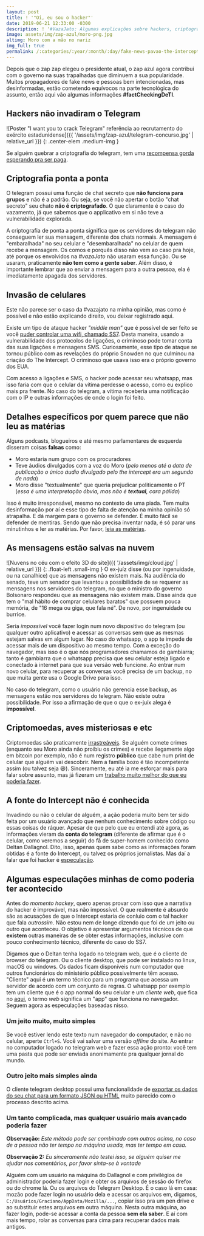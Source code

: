 ```yaml
---
layout: post
title: ! '"Oi, eu sou o hacker"'
date: 2019-06-21 12:33:00 -0300
description: ! '#VazaJato: Algumas explicações sobre hackers, criptografia e tecnologia que os jornais erram a rodo. E o seu Moro também.'
image: assets/img/zap-azul/moro-png.jpg
altimg: Moro com a mão no nariz
img_full: true
permalink: /:categories/:year/:month/:day/fake-news-pavao-the-intercept-glenn-greenwald-vazajato-fact-cheking-ti
---
```


Depois que o zap zap elegeu o presidente atual, o zap azul agora contribui com o governo na suas trapalhadas que diminuem a sua popularidade. Muitos propagadores de fake news e pessoas bem intencionadas, mas desinformadas, estão cometendo equívocos na parte tecnológica do assunto, então aqui vão algumas informações **#factCheckingDeTI**.

## Hackers não invadiram o Telegram

![Poster "I want you to crack Telegram" referência ao recrutamento do exército estadunidense]({{ '/assets/img/zap-azul/telegram-concurso.jpg' | relative_url }})
{: .center-elem .medium-img }

Se alguém quebrar a criptografia do telegram, tem uma [recompensa gorda esperando pra ser paga](https://telegram.org/blog/cryptocontest).

## Criptografia ponta a ponta

O telegram possui uma função de chat secreto que **não funciona para grupos** e não é a padrão. Ou seja, se você não apertar o botão "chat secreto" seu chato **não é criptografado**. O que claramente é o caso do vazamento, já que sabemos que o applicativo em si não teve a vulnerabilidade explorada.

A criptografia de ponta a ponta significa que os servidores do telegram não conseguem ler sua mensagem, diferente dos chats normais. A mensagem é "embaralhada" no seu celular e "desembaralhada" no celular de quem recebe a mensagem. Os comos e porquês disso não vem ao caso pra hoje, até porque os envolvidos na *#vazaJato* não usaram essa função. Ou se usaram, praticamente **não tem como a gente saber**. Além disso, é importante lembrar que ao enviar a mensagem para a outra pessoa, ela é imediatamente apagada dos servidores.

## Invasão de celulares

Este não parece ser o caso da #vazajato na minha opinião, mas como é possível e não estão explicando direito, vou deixar registrado aqui.

Existe um tipo de ataque hacker *"middle man"* que é possível de ser feito se você [puder controlar uma wifi, chamado SS7](https://delhitrainingcourses.com/blog/ss7-attacks-hack-phone-whatsapp-read-messages-2018/). Desta maneira, usando a vulnerabilidade dos protocolos de ligações, o criminoso pode tomar conta das suas ligações e mensagens SMS. Curiosamente, esse tipo de ataque se tornou público com as revelações do próprio Snowden no que culminou na criação do The Intercept. O criminoso que usava isso era o próprio governo dos EUA.

Com acesso a ligações e SMS, o hacker pode acessar seu whatsapp, mas isso faria com que o celular da vítima perdesse o acesso, como eu explico mais pra frente. No caso do telegram, a vítima receberia uma notificação com o IP e outras informações de onde o login foi feito.

## Detalhes específicos por quem parece que não leu as matérias

Alguns podcasts, blogueiros e até mesmo parlamentares de esquerda disseram coisas **falsas** como:

- Moro estaria num grupo com os procuradores
- Teve áudios divulgados com a voz do Moro (*pelo menos até a data de publicação o único áudio divulgado pelo the intercept era um segundo de nada*)
- Moro disse "textualmente" que queria prejudicar politicamente o PT (*essa é uma interpretação óbvia, mas não é **textual**, cara pálida*)

Isso é muito irresponsável, mesmo no contexto de uma piada. Tem muita desinformação por aí e esse tipo de falta de atenção na minha opinião só atrapalha. E dá margem para o governo se defender. É muito fácil se defender de mentiras. Sendo que não precisa inventar nada, é só parar uns minutinhos e ler as matérias. Por favor, [leia as matérias](https://theintercept.com/series/mensagens-lava-jato/).

## As mensagens estão salvas na nuvem

![Nuvens no céu com o efeito 3D do site]({{ '/assets/img/cloud.jpg' | relative_url }})
{: .float-left .small-img }
O ex-juíz disse (ou por ingenuidade, ou na canalhice) que as mensagens não existem mais. Na audiência do senado, teve um senador que levantou a possibilidade de se requerer as mensagens nos servidores do telegram, no que o ministro do governo Bolsonaro respondeu que as mensagens não existem mais. Disse ainda que tem o "mal hábito de comprar celulares baratos" que possuem pouca memória, de "16 mega ou giga, que fala né". De novo, por ingenuidade ou burrice.

Seria *impossível* você fazer login num novo dispositivo do telegram (ou qualquer outro aplicativo) e acessar as conversas sem que as mesmas estejam salvas em algum lugar. No caso do whatsapp, o app te impede de acessar mais de um dispositivo ao mesmo tempo. Com a exceção do navegador, mas isso é o que nós programadores chamamos de gambiarra; tanto é gambiarra que o whatsapp precisa que seu celular esteja ligado e conectado à internet para que sua versão web funcione. Ao entrar num novo celular, para recuperar as conversas você precisa de um backup, no que muita gente usa o Google Drive para isso.

No caso do telegram, como o usuário não gerencia esse backup, as mensagens estão nos servidores do telegram. Não existe outra possibilidade. Por isso a afirmação de que o que o ex-juíx alega é **impossível**.

## Criptomoedas, aves misteriosas e etc

Criptomoedas são praticamente [irrastreáveis](https://brasil.elpais.com/brasil/2017/05/12/economia/1494621106_047933.html). Se alguém comete crimes (enquanto seu Moro ainda não proibiu os crimes) e recebe ilegamente algo em bitcoin por exemplo, não é num registro **público** que cabe num print de celular que alguém vai descobrir. Nem a família bozo é tão incompetente assim (ou talvez seja 😆).
Sinceramente, eu até ia me esforçar mais para falar sobre assunto, mas já fizeram um [trabalho muito melhor do que eu poderia fazer](https://www.tudocelular.com/curiosidade/noticias/n143010/fake-news-pavao-bitcoins-russia-the-intercept-glenn-greenwald-vaza-jato.html).

## A fonte do Intercept não é conhecida

Invadindo ou não o celular de alguém, a ação poderia muito bem ter sido feita por um usuário avançado que nenhum conhecimento sobre código ou essas coisas de ráquer. Apesar de que pelo que eu entendi até agora, as informações vieram da **conta do telegram** (diferente de afirmar que é o celular, como veremos a seguir) do fã de super-homem conhecido como Deltan Dallagnol.
Dito, isso, apenas quem sabe como as informações foram obtidas é a fonte do Intercept, ou talvez os próprios jornalistas. Mas daí a falar que foi hacker é [especulação](https://theintercept.com/2019/06/17/hackers-criminosos-vazajato-sergio-moro/).

## Algumas especulações minhas de como poderia ter acontecido

Antes do *momento hackey*, quero apenas provar com isso que a narrativa do hacker é improvável, mas não impossível. O que realmente é absurdo são as acusações de que o Intercept estaria de conluio com o tal hacker que fala *outrossim*. Não estou nem de longe dizendo que foi de um jeito ou outro que aconteceu. O objetivo é apresentar argumentos técnicos de que **existem** outras maneiras de se obter estas informações, inclusive com pouco conhecimento técnico, diferente do caso do SS7.

Digamos que o Deltan tenha logado no telegram web, que é o cliente de browser do telegram. Ou o cliente desktop, que pode ser instalado no linux, macOS ou windows. Os dados ficam disponíveis num computador que outros funcionários do ministério público possivelmente têm acesso. "Cliente" aqui é um termo técnico para um programa que acessa um servidor de acordo com um conjunto de regras. O whatsapp por exemplo tem um cliente que é o app normal do seu celular e um *cliente web*, que fica no [aqui](https://web.whatsapp.com), o termo *web* significa um "app" que funciona no navegador. Seguem agora as especulações baseadas nisso.

### Um jeito muito, muito simples

Se você estiver lendo este texto num navegador do computador, e não no celular, aperte `Ctrl+S`. Você vai salvar uma versão *offline* do site. Ao entrar no computador logado no telegram web e fazer essa ação pronto: você tem uma pasta que pode ser enviada anonimamente pra qualquer jornal do mundo.

### Outro jeito mais simples ainda

O cliente telegram desktop possui uma funcionalidade de [exportar os dados do seu chat para um formato JSON ou HTML](https://telegram.org/blog/export-and-more) muito parecido com o processo descrito acima.

### Um tanto complicada, mas qualquer usuário mais avançado poderia fazer

**Observação:** *Este método pode ser combinado com outros acima, no caso de a pessoa não ter tempo na máquina usada, mas ter tempo em casa.*

**Observação 2:** *Eu sinceramente não testei isso, se alguém quiser me ajudar nos comentários, por favor sinta-se à vontade*

Alguém com um usuário na máquina do Dallagnol e com privilégios de administrador poderia fazer login e obter os arquivos de sessão do firefox ou do chrome lá. Ou os arquivos do Telegram Desktop. É o caso lá em casa: mozão pode fazer login no usuário dela e acessar os arquivos em, digamos, `C:/Usuários/Graciano/AppData/Mozilla/...`, copiar isso pra um pen drive e ao substituir estes arquivos em outra máquina. Nesta outra máquina, ao fazer login, pode-se acessar a conta da pessoa **sem ela saber**. E aí com mais tempo, rolar as conversas para cima para recuperar dados mais antigos.